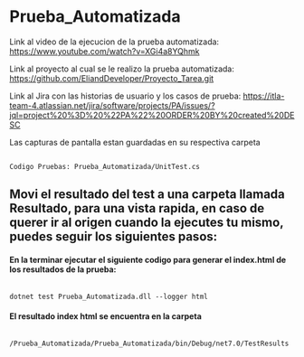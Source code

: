 # Prueba_Automatizada

Link al video de la ejecucion de la prueba automatizada: https://www.youtube.com/watch?v=XGi4a8YQhmk

Link al proyecto al cual se le realizo la prueba automatizada: https://github.com/EliandDeveloper/Proyecto_Tarea.git

Link al Jira con las historias de usuario y los casos de prueba: https://itla-team-4.atlassian.net/jira/software/projects/PA/issues/?jql=project%20%3D%20%22PA%22%20ORDER%20BY%20created%20DESC

 Las capturas de pantalla estan guardadas en su respectiva carpeta


```

Codigo Pruebas: Prueba_Automatizada/UnitTest.cs

```

## Movi el resultado del test a una carpeta llamada Resultado, para una vista rapida, en caso de querer ir al origen cuando la ejecutes tu mismo, puedes seguir los siguientes pasos:

#### En la terminar ejecutar el siguiente codigo para generar el index.html de los resultados de la prueba:

```

dotnet test Prueba_Automatizada.dll --logger html

```

#### El resultado index html se encuentra en la carpeta 

```

/Prueba_Automatizada/Prueba_Automatizada/bin/Debug/net7.0/TestResults

```



